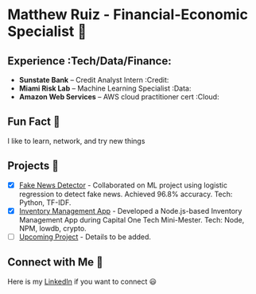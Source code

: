 # Matthew Ruiz - Financial-Economic Specialist :briefcase:

## Experience :Tech/Data/Finance:

- **Sunstate Bank** – Credit Analyst Intern :Credit:
- **Miami Risk Lab** – Machine Learning Specialist :Data:
- **Amazon Web Services** – AWS cloud practitioner cert :Cloud:

## Fun Fact :tada:

I like to learn, network, and try new things

## Projects :rocket:

- [x] [Fake News Detector](https://github.com) - Collaborated on ML project using logistic regression to detect fake news. Achieved 96.8% accuracy. Tech: Python, TF-IDF.
- [x] [Inventory Management App](https://github.com) - Developed a Node.js-based Inventory Management App during Capital One Tech Mini-Mester. Tech: Node, NPM, lowdb, crypto.
- [ ] [Upcoming Project](https://github.com) - Details to be added.

## Connect with Me :handshake:

Here is my [LinkedIn](https://www.linkedin.com/in/matthewruiz0913) if you want to connect :smiley:
